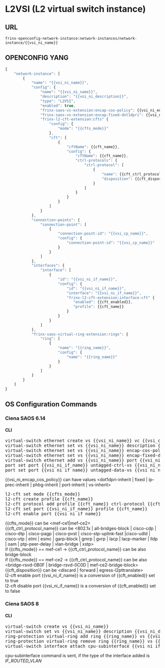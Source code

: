 # L2VSI (L2 virtual switch instance)

## URL

```
frinx-openconfig-network-instance:network-instances/network-instance/{{vsi_ni_name}}
```

## OPENCONFIG YANG

```javascript
{
    "network-instance": [
        {
            "name": "{{vsi_ni_name}}",
            "config": {
                "name": "{{vsi_ni_name}}",
                "description": "{{vsi_ni_description}}",
                "type": "L2VSI",
                "enabled": true,
                "frinx-saos-vs-extension:encap-cos-policy": {{vsi_ni_encap_cos_policy}},
                "frinx-saos-vs-extension:encap-fixed-dot1dpri": {{vsi_ni_encap_fixed_dot1dpri}},
                "frinx-l2-cft-extension:cfts" {
                    "config": {
                        "mode": "{{cfts_mode}}"
                    },
                    "cft": [
                        {
                            "cftName": {{cft_name}},
                            "config": {
                                "cftName": {{cft_name}},
                                "ctrl-protocols": {
                                    "ctrl-protocol": [
                                        {
                                            "name": {{cft_ctrl_protocol_name}},
                                            "disposition": {{cft_disposition}}
                                        }
                                    ]
                                }
                            }
                        }
                    ]
                }
            },
            "connection-points": {
                "connection-point": [
                    {
                        "connection-point-id": "{{vsi_cp_name}}",
                        "config": {
                            "connection-point-id": "{{vsi_cp_name}}"
                        } 
                    }
                ]
            },
            "interfaces": {
                "interface": [
                    {
                        "id": "{{vsi_ni_if_name}}",
                        "config": {
                            "id": "{{vsi_ni_if_name}}",
                            "interface": "{{vsi_ni_if_name}}",
                            "frinx-l2-cft-extension:interface-cft" {
                               "enabled": {{cft_enabled}},
                               "profile": {{cft_name}}
                            }
                        } 
                    }
                ]
            },
            "frinx-saos-virtual-ring-extension:rings": {
                "ring": [
                    {
                        "name": "{{ring_name}}",
                        "config": {
                            "name": "{{ring_name}}"
                        }
                    }
                ]
            }
        }
    ]
}
```

## OS Configuration Commands

### Ciena SAOS 6.14

#### CLI

<pre>
virtual-switch ethernet create vs {{vsi_ni_name}} vc {{vsi_cp_name}}
virtual-switch ethernet set vs {{vsi_ni_name}} description {{vsi_ni_description}}
virtual-switch ethernet set vs {{vsi_ni_name}} encap-cos-policy {{vsi_ni_encap_cos_policy}}
virtual-switch ethernet set vs {{vsi_ni_name}} encap-fixed-dot1dpri {{vsi_ni_encap_fixed_dot1dpri}}
virtual-switch ethernet add vs {{vsi_ni_name}} port {{vsi_ni_if_name}}
port set port {{vsi_ni_if_name}} untagged-ctrl-vs {{vsi_ni_name}}
port set port {{vsi_ni_if_name}} untagged-data-vs {{vsi_ni_name}}
</pre>

{{vsi_ni_encap_cos_policy}} can have values <dot1dpri-inherit | fixed | ip-prec-inherit | phbg-inherit | port-inherit | vs-inherit>  

<pre>
l2-cft set mode {{cfts_mode}}
l2-cft create profile {{cft_name}}
l2-cft protocol add profile {{cft_name}} ctrl-protocol {{cft_ctrl_protocol_name}} untagged-disposition {{cft_disposition}}
l2-cft set port {{vsi_ni_if_name}} profile {{cft_name}}
l2-cft enable port {{vsi_ni_if_name}}
</pre>

{{cfts_mode}} can be <mef-ce1|mef-ce2>  
{{cft_ctrl_protocol_name}} can be <802.1x | all-bridges-block | cisco-cdp | 
cisco-dtp | cisco-pagp | cisco-pvst | cisco-stp-uplink-fast |cisco-udld | 
cisco-vtp | elmi | esmc | garp-block | gmrp | gvrp | lacp | lacp-marker | 
lldp | oam | ptp-peer-delay | vlan-bridge | xstp>  
if {{cfts_mode}} ==  mef-ce1 -> {{cft_ctrl_protocol_name}} can be also bridge-block  
if {{cfts_mode}} ==  mef-ce2 -> {{cft_ctrl_protocol_name}} can be also <bridge-rsvd-0B0F |
bridge-rsvd-0C0D | mef-ce2-bridge-block>  
{{cft_disposition}} can be <discard | forward | egress-l2pttranslate>  
l2-cft enable port {{vsi_ni_if_name}} is a conversion of {{cft_enabled}} set to true  
l2-cft disable port {{vsi_ni_if_name}} is a conversion of {{cft_enabled}} set to false

### Ciena SAOS 8

#### CLI

<pre>
virtual-switch create vs {{vsi_ni_name}}
virtual-switch set vs {{vsi_ni_name}} description {{vsi_ni_description}} 
ring-protection virtual-ring add ring {{ring_name}} vs {{vsi_ni_name}} 
ring-protection virtual-ring remove ring {{ring_name}} vs {{vsi_ni_name}}
virtual-switch interface attach cpu-subinterface {{vsi_ni_if_name}} vs {{vsi_ni_name}}
</pre>

cpu-subinterface command is sent, if the type of the interface added is *IF_ROUTED_VLAN*  

